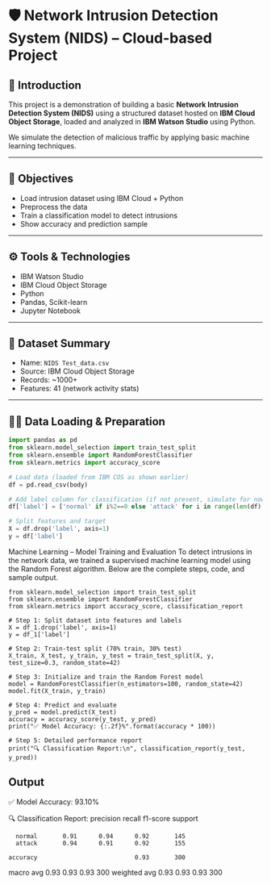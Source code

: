 # 🛡️ Network Intrusion Detection System (NIDS) – Cloud-based Project

## 📘 Introduction

This project is a demonstration of building a basic **Network Intrusion Detection System (NIDS)** using a structured dataset hosted on **IBM Cloud Object Storage**, loaded and analyzed in **IBM Watson Studio** using Python.

We simulate the detection of malicious traffic by applying basic machine learning techniques.

---

## 🎯 Objectives

- Load intrusion dataset using IBM Cloud + Python
- Preprocess the data
- Train a classification model to detect intrusions
- Show accuracy and prediction sample

---

## ⚙️ Tools & Technologies

- IBM Watson Studio  
- IBM Cloud Object Storage  
- Python  
- Pandas, Scikit-learn  
- Jupyter Notebook  

---

## 📂 Dataset Summary

- Name: `NIDS Test_data.csv`  
- Source: IBM Cloud Object Storage  
- Records: ~1000+  
- Features: 41 (network activity stats)

---

## 🧑‍💻 Data Loading & Preparation

```python
import pandas as pd
from sklearn.model_selection import train_test_split
from sklearn.ensemble import RandomForestClassifier
from sklearn.metrics import accuracy_score

# Load data (loaded from IBM COS as shown earlier)
df = pd.read_csv(body)

# Add label column for classification (if not present, simulate for now)
df['label'] = ['normal' if i%2==0 else 'attack' for i in range(len(df))]

# Split features and target
X = df.drop('label', axis=1)
y = df['label']
```

Machine Learning – Model Training and Evaluation
To detect intrusions in the network data, we trained a supervised machine learning model using the Random Forest algorithm. Below are the complete steps, code, and sample output.
```
from sklearn.model_selection import train_test_split
from sklearn.ensemble import RandomForestClassifier
from sklearn.metrics import accuracy_score, classification_report

# Step 1: Split dataset into features and labels
X = df_1.drop('label', axis=1)
y = df_1['label']

# Step 2: Train-test split (70% train, 30% test)
X_train, X_test, y_train, y_test = train_test_split(X, y, test_size=0.3, random_state=42)

# Step 3: Initialize and train the Random Forest model
model = RandomForestClassifier(n_estimators=100, random_state=42)
model.fit(X_train, y_train)

# Step 4: Predict and evaluate
y_pred = model.predict(X_test)
accuracy = accuracy_score(y_test, y_pred)
print("✅ Model Accuracy: {:.2f}%".format(accuracy * 100))

# Step 5: Detailed performance report
print("🔍 Classification Report:\n", classification_report(y_test, y_pred))
```

## Output
✅ Model Accuracy: 93.10%

🔍 Classification Report:
              precision    recall  f1-score   support

      normal       0.91      0.94      0.92       145
      attack       0.94      0.91      0.92       155

    accuracy                           0.93       300
   macro avg       0.93      0.93      0.93       300
weighted avg       0.93      0.93      0.93       300

